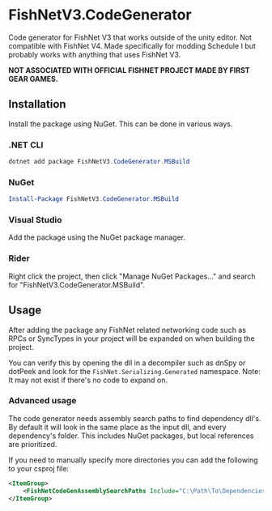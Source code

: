 # FishNetV3.CodeGenerator

Code generator for FishNet V3 that works outside of the unity editor. Not compatible with FishNet V4. Made specifically for modding Schedule I but probably works with anything that uses FishNet V3.

**NOT ASSOCIATED WITH OFFICIAL FISHNET PROJECT MADE BY FIRST GEAR GAMES.**

## Installation

Install the package using NuGet. This can be done in various ways.

### .NET CLI

```powershell
dotnet add package FishNetV3.CodeGenerator.MSBuild
```

### NuGet

```powershell
Install-Package FishNetV3.CodeGenerator.MSBuild
```

### Visual Studio

Add the package using the NuGet package manager.

### Rider

Right click the project, then click "Manage NuGet Packages..." and search for "FishNetV3.CodeGenerator.MSBuild".

## Usage

After adding the package any FishNet related networking code such as RPCs or SyncTypes in your project will be expanded on when building the project.

You can verify this by opening the dll in a decompiler such as dnSpy or dotPeek and look for the `FishNet.Serializing.Generated` namespace. Note: It may not exist if there's no code to expand on.

### Advanced usage

The code generator needs assembly search paths to find dependency dll's. By default it will look in the same place as the input dll, and every dependency's folder. This includes NuGet packages, but local references are prioritized.

If you need to manually specify more directories you can add the following to your csproj file:

```xml
<ItemGroup>
    <FishNetCodeGenAssemblySearchPaths Include="C:\Path\To\Dependencies" />
</ItemGroup>
```
